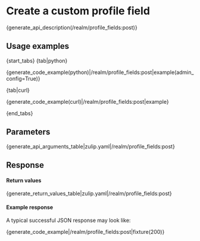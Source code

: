 # Create a custom profile field

{generate_api_description(/realm/profile_fields:post)}

## Usage examples

{start_tabs}
{tab|python}

{generate_code_example(python)|/realm/profile_fields:post|example(admin_config=True)}

{tab|curl}

{generate_code_example(curl)|/realm/profile_fields:post|example}

{end_tabs}

## Parameters

{generate_api_arguments_table|zulip.yaml|/realm/profile_fields:post}

## Response

#### Return values

{generate_return_values_table|zulip.yaml|/realm/profile_fields:post}

#### Example response

A typical successful JSON response may look like:

{generate_code_example|/realm/profile_fields:post|fixture(200)}
